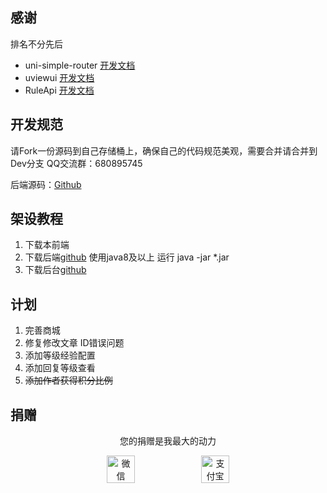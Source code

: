 
## 感谢
排名不分先后
-  uni-simple-router [开发文档](https://v2.hhyang.cn/v2/start/quickstart.html)
-  uviewui [开发文档](https://uviewui.com/components/intro.html)
-  RuleApi [开发文档](https://github.com/buxia97/ruleapi)

## 开发规范
请Fork一份源码到自己存储桶上，确保自己的代码规范美观，需要合并请合并到Dev分支
QQ交流群：680895745

后端源码：[Github](https://github.com/coruni/backend)

## 架设教程
1. 下载本前端
2. 下载后端[github](https://github.com/coruni/backend) 使用java8及以上 运行 java -jar *.jar
3. 下载后台[github](https://github.com/coruni/backendui)

## 计划
1. 完善商城
2. 修复修改文章 ID错误问题
3. 添加等级经验配置
4. 添加回复等级查看
5. ~~添加作者获得积分比例~~


## 捐赠
<div style="text-align:center">
<p>您的捐赠是我最大的动力</p>
<div style="display:flex;justify-content:center">
<img src="https://picss.sunbangyan.cn/2023/11/12/12e1a67502cc3466960620996e52fbe6.png" style="width:30%;height:30%" alt="微信">
<img src="https://picss.sunbangyan.cn/2023/11/12/7aa04131a74f5040b1621548a87602ac.jpg" style="width:30%;height:30%" alt="支付宝">
</div>
</div>
